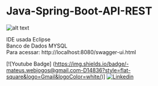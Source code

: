# Java-Spring-Boot-API-REST

![alt text](https://github.com/MateusCouto/Java-Spring-Boot-API-REST/blob/main/java-spring-boot.png?raw=true)

IDE usada Eclipse <br />
Banco de Dados MYSQL <br />
Para acessar: http://localhost:8080/swagger-ui.html

[![Youtube Badge] (https://img.shields.io/badge/-mateus.webjogos@gmail.com-D14836?style=flat-square&logo=Gmail&logoColor=white/)]
[![Linkedin](https://img.shields.io/badge/-Mateus%20Chagas%20do%20Couto-1E90FF?logo=Linkedin&logoColor=white&link=https://www.linkedin.com/in/mateuscc/)](https://www.linkedin.com/in/mateuscc/)
